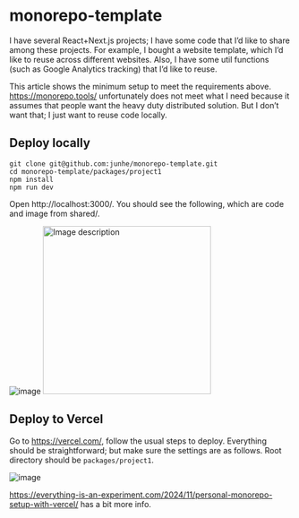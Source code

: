 # monorepo-template

I have several React+Next.js projects; I have some code that I’d like to share among these projects. For example, I bought a website template, which I’d like to reuse across different websites. Also, I have some util functions (such as Google Analytics tracking) that I’d like to reuse.

This article shows the minimum setup to meet the requirements above. https://monorepo.tools/ unfortunately does not meet what I need because it assumes that people want the heavy duty distributed solution. But I don’t want that; I just want to reuse code locally.

## Deploy locally

```
git clone git@github.com:junhe/monorepo-template.git
cd monorepo-template/packages/project1
npm install
npm run dev
```

Open http://localhost:3000/. You should see the following, which are code and image from shared/.

![image](https://github.com/user-attachments/assets/df9ee1c5-4ee6-4a45-a13d-d641e20f6c56)
<img src="[image_url](https://github.com/user-attachments/assets/df9ee1c5-4ee6-4a45-a13d-d641e20f6c56)" alt="Image description" style="width: 300px; height: auto;">


## Deploy to Vercel
Go to https://vercel.com/, follow the usual steps to deploy. Everything should be straightforward; but make sure the settings are as follows. Root directory should be `packages/project1`.

![image](https://github.com/user-attachments/assets/ba612ba7-9439-4374-9b5e-1051414a4b72)

https://everything-is-an-experiment.com/2024/11/personal-monorepo-setup-with-vercel/ has a bit more info.

